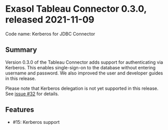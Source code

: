 # Exasol Tableau Connector 0.3.0, released 2021-11-09
 
Code name: Kerberos for JDBC Connector

## Summary

Version 0.3.0 of the Tableau Connector adds support for authenticating via Kerberos. This enables single-sign-on to the database without entering username and password. We also improved the user and developer guides in this release.

Please note that Kerberos delegation is not yet supported in this release. See [issue #32](https://github.com/exasol/tableau-connector/issues/32) for details.

## Features

* #15: Kerberos support
